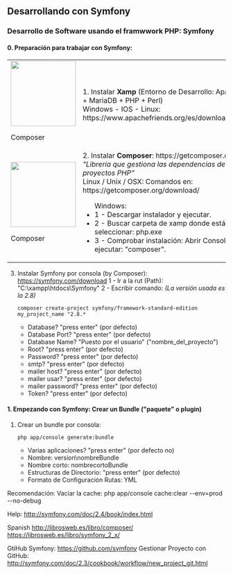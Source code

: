 ## Desarrollando con Symfony
### Desarrollo de Software usando el framwwork PHP: Symfony

#### 0. Preparación para trabajar con Symfony:



<table>
	<tr>
		<td>
			<div
				<a href="https://www.apachefriends.org/es/index.html" target="_blank">
					<img src="https://d16zszyyqlzz6z.cloudfront.net/images/xampp-logo-ac950edf.svg" width="150">
					<br><p>Composer</p>
				</a>
			</div>
		</td>
		<td>
			<div>
				1. Instalar <b>Xamp</b> (Entorno de Desarrollo: Apache + MariaDB + PHP + Perl)<br>
				Windows - IOS - Linux: https://www.apachefriends.org/es/download.html
    	</div>
    </td>
	</tr>
	<tr>
		<td>
			<div
				<a href="https://getcomposer.org/" target="_blank">
					<img src="https://getcomposer.org/img/logo-composer-transparent2.png" width="150">
					<br><p>Composer</p>
				</a>
			</div>
		</td>
		<td>
			<div>
				2. Instalar <b>Composer</b>: https://getcomposer.org/<br>
				<i>"Librería que gestiona las dependencias de los proyectos PHP"</i><br>
				Linux / Unix / OSX: Comandos en: https://getcomposer.org/download/<br>
					<ul>Windows:
					    <li>1 - Descargar instalador y ejecutar.</li>
					    <li>2 - Buscar carpeta de xamp donde está php y seleccionar: php.exe</li>
					    <li>3 - Comprobar instalación: Abrir Consola y ejecutar: "composer".</li>
					</ul>
    	</div>
    </td>
	</tr>
</table>

3. Instalar Symfony por consola (by Composer): https://symfony.com/download
    1 - Ir a la rut (Path): "C:\xampp\htdocs\Symfony"
    2 - Escribir comando: _(La versión usada es la 2.8)_
	~~~
	composer create-project symfony/framework-standard-edition my_project_name "2.8.*
	~~~
    + Database? "press enter" (por defecto)
	+ Database Port? "press enter" (por defecto)
	+ Database Name? "Puesto por el usuario" ("nombre_del_proyecto")
	+ Root? "press enter" (por defecto)
	+ Password? "press enter" (por defecto)
	+ smtp? "press enter" (por defecto)
	+ mailer host? "press enter" (por defecto)
	+ mailer usar? "press enter" (por defecto)
	+ mailer password? "press enter" (por defecto)
	+ Token? "press enter" (por defecto)

#### 1. Empezando con Symfony: Crear un Bundle ("paquete" o plugin)
1. Crear un bundle por consola:
	~~~
	php app/console generate:bundle
	~~~
	+ Varias aplicaciones? "press enter" (por defecto no)
	+ Nombre: version\nombreBundle
	+ Nombre corto: nombrecortoBundle
	+ Estructuras de Directorio: "press enter" (por defecto)
	+ Formato de Configuración Rutas: YML

Recomendación: Vaciar la cache: php app/console cache:clear --env=prod --no-debug


Help:
http://symfony.com/doc/2.4/book/index.html

Spanish
http://librosweb.es/libro/composer/
https://librosweb.es/libro/symfony_2_x/

GtiHub Symfony:
https://github.com/symfony
Gestionar Proyecto con GitHub: http://symfony.com/doc/2.3/cookbook/workflow/new_project_git.html
